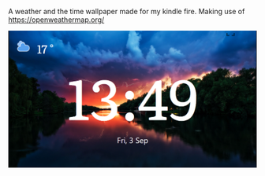 A weather and the time wallpaper made for my kindle fire. 
Making use of https://openweathermap.org/ 




![Alt text](src/img/preview.PNG?raw=true "Optional Title")
